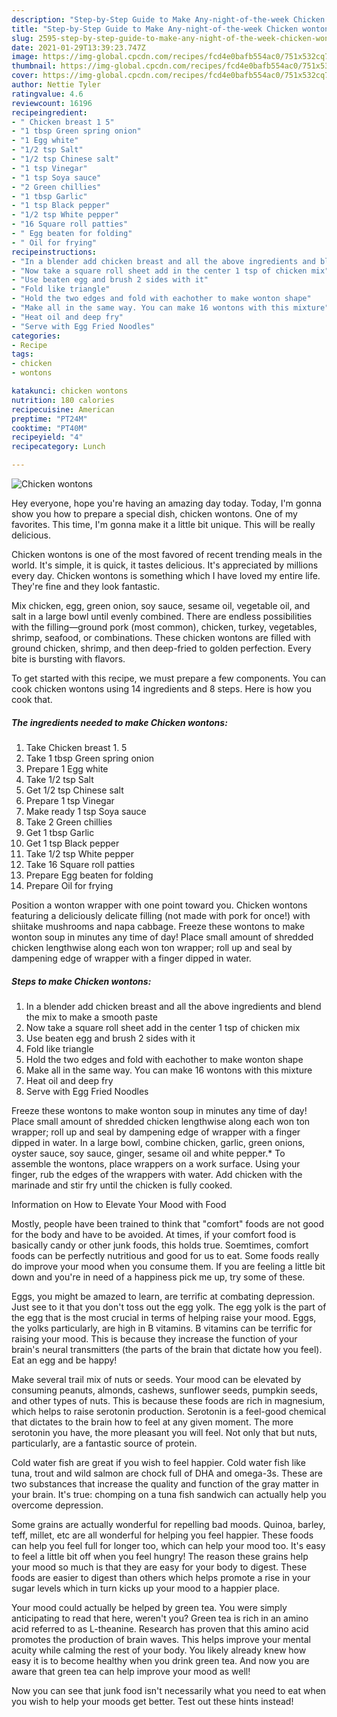 ```yaml
---
description: "Step-by-Step Guide to Make Any-night-of-the-week Chicken wontons"
title: "Step-by-Step Guide to Make Any-night-of-the-week Chicken wontons"
slug: 2595-step-by-step-guide-to-make-any-night-of-the-week-chicken-wontons
date: 2021-01-29T13:39:23.747Z
image: https://img-global.cpcdn.com/recipes/fcd4e0bafb554ac0/751x532cq70/chicken-wontons-recipe-main-photo.jpg
thumbnail: https://img-global.cpcdn.com/recipes/fcd4e0bafb554ac0/751x532cq70/chicken-wontons-recipe-main-photo.jpg
cover: https://img-global.cpcdn.com/recipes/fcd4e0bafb554ac0/751x532cq70/chicken-wontons-recipe-main-photo.jpg
author: Nettie Tyler
ratingvalue: 4.6
reviewcount: 16196
recipeingredient:
- " Chicken breast 1 5"
- "1 tbsp Green spring onion"
- "1 Egg white"
- "1/2 tsp Salt"
- "1/2 tsp Chinese salt"
- "1 tsp Vinegar"
- "1 tsp Soya sauce"
- "2 Green chillies"
- "1 tbsp Garlic"
- "1 tsp Black pepper"
- "1/2 tsp White pepper"
- "16 Square roll patties"
- " Egg beaten for folding"
- " Oil for frying"
recipeinstructions:
- "In a blender add chicken breast and all the above ingredients and blend the mix to make a smooth paste"
- "Now take a square roll sheet add in the center 1 tsp of chicken mix"
- "Use beaten egg and brush 2 sides with it"
- "Fold like triangle"
- "Hold the two edges and fold with eachother to make wonton shape"
- "Make all in the same way. You can make 16 wontons with this mixture"
- "Heat oil and deep fry"
- "Serve with Egg Fried Noodles"
categories:
- Recipe
tags:
- chicken
- wontons

katakunci: chicken wontons 
nutrition: 180 calories
recipecuisine: American
preptime: "PT24M"
cooktime: "PT40M"
recipeyield: "4"
recipecategory: Lunch

---
```



![Chicken wontons](https://img-global.cpcdn.com/recipes/fcd4e0bafb554ac0/751x532cq70/chicken-wontons-recipe-main-photo.jpg)

Hey everyone, hope you're having an amazing day today. Today, I'm gonna show you how to prepare a special dish, chicken wontons. One of my favorites. This time, I'm gonna make it a little bit unique. This will be really delicious.

Chicken wontons is one of the most favored of recent trending meals in the world. It's simple, it is quick, it tastes delicious. It's appreciated by millions every day. Chicken wontons is something which I have loved my entire life. They're fine and they look fantastic.

Mix chicken, egg, green onion, soy sauce, sesame oil, vegetable oil, and salt in a large bowl until evenly combined. There are endless possibilities with the filling—ground pork (most common), chicken, turkey, vegetables, shrimp, seafood, or combinations. These chicken wontons are filled with ground chicken, shrimp, and then deep-fried to golden perfection. Every bite is bursting with flavors.


To get started with this recipe, we must prepare a few components. You can cook chicken wontons using 14 ingredients and 8 steps. Here is how you cook that.

<!--inarticleads1-->

##### The ingredients needed to make Chicken wontons:

1. Take  Chicken breast 1. 5
1. Take 1 tbsp Green spring onion
1. Prepare 1 Egg white
1. Take 1/2 tsp Salt
1. Get 1/2 tsp Chinese salt
1. Prepare 1 tsp Vinegar
1. Make ready 1 tsp Soya sauce
1. Take 2 Green chillies
1. Get 1 tbsp Garlic
1. Get 1 tsp Black pepper
1. Take 1/2 tsp White pepper
1. Take 16 Square roll patties
1. Prepare  Egg beaten for folding
1. Prepare  Oil for frying


Position a wonton wrapper with one point toward you. Chicken wontons featuring a deliciously delicate filling (not made with pork for once!) with shiitake mushrooms and napa cabbage. Freeze these wontons to make wonton soup in minutes any time of day! Place small amount of shredded chicken lengthwise along each won ton wrapper; roll up and seal by dampening edge of wrapper with a finger dipped in water. 

<!--inarticleads2-->

##### Steps to make Chicken wontons:

1. In a blender add chicken breast and all the above ingredients and blend the mix to make a smooth paste
1. Now take a square roll sheet add in the center 1 tsp of chicken mix
1. Use beaten egg and brush 2 sides with it
1. Fold like triangle
1. Hold the two edges and fold with eachother to make wonton shape
1. Make all in the same way. You can make 16 wontons with this mixture
1. Heat oil and deep fry
1. Serve with Egg Fried Noodles


Freeze these wontons to make wonton soup in minutes any time of day! Place small amount of shredded chicken lengthwise along each won ton wrapper; roll up and seal by dampening edge of wrapper with a finger dipped in water. In a large bowl, combine chicken, garlic, green onions, oyster sauce, soy sauce, ginger, sesame oil and white pepper.* To assemble the wontons, place wrappers on a work surface. Using your finger, rub the edges of the wrappers with water. Add chicken with the marinade and stir fry until the chicken is fully cooked. 

Information on How to Elevate Your Mood with Food


Mostly, people have been trained to think that "comfort" foods are not good for the body and have to be avoided. At times, if your comfort food is basically candy or other junk foods, this holds true. Soemtimes, comfort foods can be perfectly nutritious and good for us to eat. Some foods really do improve your mood when you consume them. If you are feeling a little bit down and you're in need of a happiness pick me up, try some of these.

Eggs, you might be amazed to learn, are terrific at combating depression. Just see to it that you don't toss out the egg yolk. The egg yolk is the part of the egg that is the most crucial in terms of helping raise your mood. Eggs, the yolks particularly, are high in B vitamins. B vitamins can be terrific for raising your mood. This is because they increase the function of your brain's neural transmitters (the parts of the brain that dictate how you feel). Eat an egg and be happy!

Make several trail mix of nuts or seeds. Your mood can be elevated by consuming peanuts, almonds, cashews, sunflower seeds, pumpkin seeds, and other types of nuts. This is because these foods are rich in magnesium, which helps to raise serotonin production. Serotonin is a feel-good chemical that dictates to the brain how to feel at any given moment. The more serotonin you have, the more pleasant you will feel. Not only that but nuts, particularly, are a fantastic source of protein.

Cold water fish are great if you wish to feel happier. Cold water fish like tuna, trout and wild salmon are chock full of DHA and omega-3s. These are two substances that increase the quality and function of the gray matter in your brain. It's true: chomping on a tuna fish sandwich can actually help you overcome depression. 

Some grains are actually wonderful for repelling bad moods. Quinoa, barley, teff, millet, etc are all wonderful for helping you feel happier. These foods can help you feel full for longer too, which can help your mood too. It's easy to feel a little bit off when you feel hungry! The reason these grains help your mood so much is that they are easy for your body to digest. These foods are easier to digest than others which helps promote a rise in your sugar levels which in turn kicks up your mood to a happier place.

Your mood could actually be helped by green tea. You were simply anticipating to read that here, weren't you? Green tea is rich in an amino acid referred to as L-theanine. Research has proven that this amino acid promotes the production of brain waves. This helps improve your mental acuity while calming the rest of your body. You likely already knew how easy it is to become healthy when you drink green tea. And now you are aware that green tea can help improve your mood as well!

Now you can see that junk food isn't necessarily what you need to eat when you wish to help your moods get better. Test out  these hints  instead!

